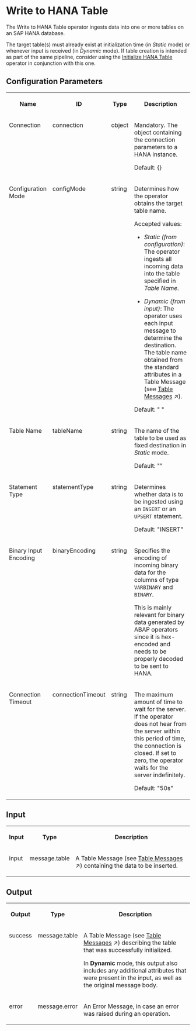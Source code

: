 <!-- loio5c8d08de875a4e56b5242448b72bdb7e -->

# Write to HANA Table

The Write to HANA Table operator ingests data into one or more tables on an SAP HANA database.



The target table\(s\) must already exist at initialization time \(in *Static* mode\) or whenever input is received \(in *Dynamic* mode\). If table creation is intended as part of the same pipeline, consider using the [Initialize HANA Table](initialize-hana-table-200b932.md) operator in conjunction with this one.



<a name="loio5c8d08de875a4e56b5242448b72bdb7e__section_ml2_3xj_cjb"/>

## Configuration Parameters


<table>
<tr>
<th valign="top">

Name

</th>
<th valign="top">

ID

</th>
<th valign="top">

Type

</th>
<th valign="top">

Description

</th>
</tr>
<tr>
<td valign="top">

Connection

</td>
<td valign="top">

connection

</td>
<td valign="top">

object

</td>
<td valign="top">

Mandatory. The object containing the connection parameters to a HANA instance.

Default: \{\}

</td>
</tr>
<tr>
<td valign="top">

Configuration Mode

</td>
<td valign="top">

configMode

</td>
<td valign="top">

string

</td>
<td valign="top">

Determines how the operator obtains the target table name.

Accepted values:

-   *Static \(from configuration\)*: The operator ingests all incoming data into the table specified in *Table Name*.

-   *Dynamic \(from input\)*: The operator uses each input message to determine the destination. The table name obtained from the standard attributes in a Table Message \(see [Table Messages](https://help.sap.com/viewer/1c1341f6911f4da5a35b191b40b426c8/Cloud/en-US/cf6b74cc9e974981b5bd7400a131ebec.html "A table message is an SAP Data Intelligence Modeler message that represents tabular data. The port type for table messages is message.table.") :arrow_upper_right:\).


Default: " "

</td>
</tr>
<tr>
<td valign="top">

Table Name

</td>
<td valign="top">

tableName

</td>
<td valign="top">

string

</td>
<td valign="top">

The name of the table to be used as fixed destination in *Static* mode.

Default: ""

</td>
</tr>
<tr>
<td valign="top">

Statement Type

</td>
<td valign="top">

statementType

</td>
<td valign="top">

string

</td>
<td valign="top">

Determines whether data is to be ingested using an `INSERT` or an `UPSERT` statement.

Default: "INSERT"

</td>
</tr>
<tr>
<td valign="top">

Binary Input Encoding

</td>
<td valign="top">

binaryEncoding

</td>
<td valign="top">

string

</td>
<td valign="top">

Specifies the encoding of incoming binary data for the columns of type `VARBINARY` and `BINARY`.

This is mainly relevant for binary data generated by ABAP operators since it is hex-encoded and needs to be properly decoded to be sent to HANA.

</td>
</tr>
<tr>
<td valign="top">

Connection Timeout

</td>
<td valign="top">

connectionTimeout

</td>
<td valign="top">

string

</td>
<td valign="top">

The maximum amount of time to wait for the server. If the operator does not hear from the server within this period of time, the connection is closed. If set to zero, the operator waits for the server indefinitely.

Default: "50s"

</td>
</tr>
</table>



<a name="loio5c8d08de875a4e56b5242448b72bdb7e__section_d4d_5t3_cjb"/>

## Input


<table>
<tr>
<th valign="top">

Input

</th>
<th valign="top">

Type

</th>
<th valign="top">

Description

</th>
</tr>
<tr>
<td valign="top">

input

</td>
<td valign="top">

message.table

</td>
<td valign="top">

A Table Message \(see [Table Messages](https://help.sap.com/viewer/1c1341f6911f4da5a35b191b40b426c8/Cloud/en-US/cf6b74cc9e974981b5bd7400a131ebec.html "A table message is an SAP Data Intelligence Modeler message that represents tabular data. The port type for table messages is message.table.") :arrow_upper_right:\) containing the data to be inserted.

</td>
</tr>
</table>



<a name="loio5c8d08de875a4e56b5242448b72bdb7e__section_krb_y1j_cjb"/>

## Output


<table>
<tr>
<th valign="top">

Output

</th>
<th valign="top">

Type

</th>
<th valign="top">

Description

</th>
</tr>
<tr>
<td valign="top">

success

</td>
<td valign="top">

message.table

</td>
<td valign="top">

A Table Message \(see [Table Messages](https://help.sap.com/viewer/1c1341f6911f4da5a35b191b40b426c8/Cloud/en-US/cf6b74cc9e974981b5bd7400a131ebec.html "A table message is an SAP Data Intelligence Modeler message that represents tabular data. The port type for table messages is message.table.") :arrow_upper_right:\) describing the table that was successfully initialized.

In **Dynamic** mode, this output also includes any additional attributes that were present in the input, as well as the original message body.

</td>
</tr>
<tr>
<td valign="top">

error

</td>
<td valign="top">

message.error

</td>
<td valign="top">

An Error Message, in case an error was raised during an operation.

</td>
</tr>
</table>

